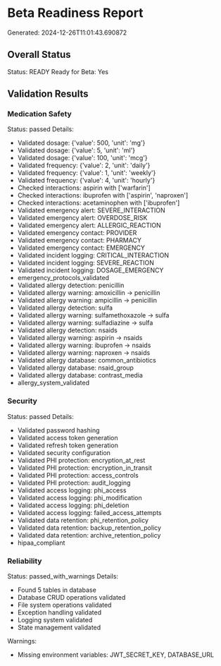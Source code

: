 # Beta Readiness Report
Generated: 2024-12-26T11:01:43.690872

## Overall Status
Status: READY
Ready for Beta: Yes

## Validation Results

### Medication Safety
Status: passed
Details:
- Validated dosage: {'value': 500, 'unit': 'mg'}
- Validated dosage: {'value': 5, 'unit': 'ml'}
- Validated dosage: {'value': 100, 'unit': 'mcg'}
- Validated frequency: {'value': 2, 'unit': 'daily'}
- Validated frequency: {'value': 1, 'unit': 'weekly'}
- Validated frequency: {'value': 4, 'unit': 'hourly'}
- Checked interactions: aspirin with ['warfarin']
- Checked interactions: ibuprofen with ['aspirin', 'naproxen']
- Checked interactions: acetaminophen with ['ibuprofen']
- Validated emergency alert: SEVERE_INTERACTION
- Validated emergency alert: OVERDOSE_RISK
- Validated emergency alert: ALLERGIC_REACTION
- Validated emergency contact: PROVIDER
- Validated emergency contact: PHARMACY
- Validated emergency contact: EMERGENCY
- Validated incident logging: CRITICAL_INTERACTION
- Validated incident logging: SEVERE_REACTION
- Validated incident logging: DOSAGE_EMERGENCY
- emergency_protocols_validated
- Validated allergy detection: penicillin
- Validated allergy warning: amoxicillin -> penicillin
- Validated allergy warning: ampicillin -> penicillin
- Validated allergy detection: sulfa
- Validated allergy warning: sulfamethoxazole -> sulfa
- Validated allergy warning: sulfadiazine -> sulfa
- Validated allergy detection: nsaids
- Validated allergy warning: aspirin -> nsaids
- Validated allergy warning: ibuprofen -> nsaids
- Validated allergy warning: naproxen -> nsaids
- Validated allergy database: common_antibiotics
- Validated allergy database: nsaid_group
- Validated allergy database: contrast_media
- allergy_system_validated

### Security
Status: passed
Details:
- Validated password hashing
- Validated access token generation
- Validated refresh token generation
- Validated security configuration
- Validated PHI protection: encryption_at_rest
- Validated PHI protection: encryption_in_transit
- Validated PHI protection: access_controls
- Validated PHI protection: audit_logging
- Validated access logging: phi_access
- Validated access logging: phi_modification
- Validated access logging: phi_deletion
- Validated access logging: failed_access_attempts
- Validated data retention: phi_retention_policy
- Validated data retention: backup_retention_policy
- Validated data retention: archive_retention_policy
- hipaa_compliant

### Reliability
Status: passed_with_warnings
Details:
- Found 5 tables in database
- Database CRUD operations validated
- File system operations validated
- Exception handling validated
- Logging system validated
- State management validated

Warnings:
- Missing environment variables: JWT_SECRET_KEY, DATABASE_URL
